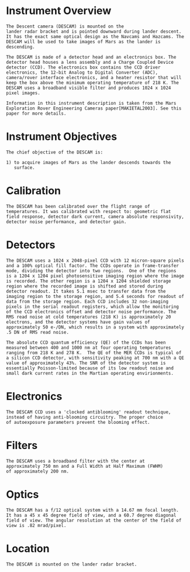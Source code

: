 
 
  Instrument Overview
  ===================
    The Descent camera (DESCAM) is mounted on the
    lander radar bracket and is pointed downward during lander descent.
    It has the exact same optical design as the Navcams and Hazcams. The
    DESCAM will be used to take images of Mars as the lander is
    descending.
 
    The DESCAM is made of a detector head and an electronics box. The
    detector head houses a lens assembly and a Charge Coupled Device
    detector (CCD). The electronics box contains the CCD driver
    electronics, the 12-bit Analog to Digital Converter (ADC),
    camera/rover interface electronics, and a heater resistor that will
    keep the box above the minimum operating temperature of 218 K. The
    DESCAM uses a broadband visible filter and produces 1024 x 1024
    pixel images.
 
    Information in this instrument description is taken from the Mars
    Exploration Rover Engineering Cameras paper[MAKIETAL2003]. See this
    paper for more details.
 
 
  Instrument Objectives
  =====================
    The chief objective of the DESCAM is:
 
    1) to acquire images of Mars as the lander descends towards the
       surface.
 
 
  Calibration
  ===========
    The DESCAM has been calibrated over the flight range of
    temperatures. It was calibrated with respect to: geometric flat
    field response, detector dark current, camera absolute responsivity,
    detector noise performance, and detector gain.
 
 
  Detectors
  =========
    The DESCAM uses a 1024 x 2048-pixel CCD with 12 micron-square pixels
    and a 100% optical fill factor. The CCDs operate in frame-transfer
    mode, dividing the detector into two regions.  One of the regions
    is a 1204 x 1204 pixel photosensitive imaging region where the image
    is recorded. The other region is a 1204 x 1204 shielded storage
    region where the recorded image is shifted and stored during
    detector readout. It takes 5.1 msec to transfer data from the
    imaging region to the storage region, and 5.4 seconds for readout of
    data from the storage region. Each CCD includes 32 non-imaging
    pixels in the serial readout registers, which allow the monitoring
    of the CCD electronics offset and detector noise performance. The
    RMS read noise at cold temperatures (218 K) is approximately 20
    electrons, and the detector systems have gain values of
    approximately 50 e-/DN, which results in a system with approximately
    .5 DN of RMS read noise.
 
    The absolute CCD quantum efficiency (QE) of the CCDs has been
    measured between 400 and 1000 nm at four operating temperatures
    ranging from 218 K and 278 K.  The QE of the MER CCDs is typical of
    a silicon CCD detector, with sensitivity peaking at 700 nm with a QE
    value of approximately 43%. The SNR of the detector system is
    essentially Poisson-limited because of its low readout noise and
    small dark current rates in the Martian operating envirionments.
 
 
  Electronics
  ===========
    The DESCAM CCD uses a 'clocked antiblooming' readout technique,
    instead of having anti-blooming circuitry. The proper choice
    of autoexposure parameters prevent the blooming effect.
 
 
  Filters
  =======
    The DESCAM uses a broadband filter with the center at
    approximately 750 mn and a Full Width at Half Maximum (FWHM)
    of approximately 200 nm.
 
 
  Optics
  ======
    The DESCAM has a f/12 optical system with a 14.67 mm focal length.
    It has a 45 x 45 degree field of view, and a 60.7 degree diagonal
    field of view. The angular resolution at the center of the field of
    view is .82 mrad/pixel.
 
 
  Location
  ========
    The DESCAM is mounted on the lander radar bracket.

        